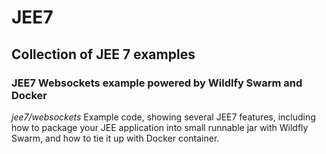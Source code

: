 # JEE7

## Collection of JEE 7 examples

### JEE7 Websockets example powered by Wildlfy Swarm and Docker

*jee7/websockets*
Example code, showing several JEE7 features, including how to package your JEE application into small runnable jar with Wildfly Swarm, and how to tie it up with Docker container.
